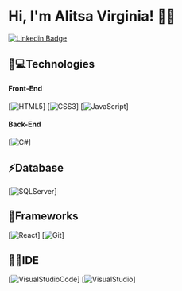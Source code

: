 # Hi, I'm Alitsa Virginia! 👩‍💻

[![Linkedin Badge](https://img.shields.io/badge/-LinkedIn-blue?style=flat-square&logo=Linkedin&logoColor=white&link=https://www.linkedin.com/in/alitsavirginia)](https://www.linkedin.com/in/alitsavirginia)


## 🚀💻Technologies 

#### Front-End

[![HTML5](https://img.shields.io/badge/HTML5-E34F26?style=for-the-badge&logo=html5&logoColor=white)]
[![CSS3](https://img.shields.io/badge/CSS3-1572B6?style=for-the-badge&logo=css3&logoColor=white)]
[![JavaScript](https://img.shields.io/badge/JavaScript-323330?style=for-the-badge&logo=javascript&logoColor=F7DF1E)]

#### Back-End

[![C#](https://img.shields.io/badge/C%23-239120?style=for-the-badge&logo=c-sharp&logoColor=white)]

## ⚡Database

[![SQLServer](https://img.shields.io/badge/Microsoft%20SQL%20Sever-CC2927?style=for-the-badge&logo=microsoft%20sql%20server&logoColor=white)]

## 🚀Frameworks

[![React](https://img.shields.io/badge/React-20232A?style=for-the-badge&logo=react&logoColor=61DAFB)]
[![Git](https://img.shields.io/badge/Git-F05032?style=for-the-badge&logo=git&logoColor=white)]

## 👩‍💻IDE 

[![VisualStudioCode](https://img.shields.io/badge/Visual_Studio_Code-0078D4?style=for-the-badge&logo=visual%20studio%20code&logoColor=white)]
[![VisualStudio](https://img.shields.io/badge/Visual_Studio_2019-5C2D91?style=for-the-badge&logo=visual%20studio&logoColor=white)]

